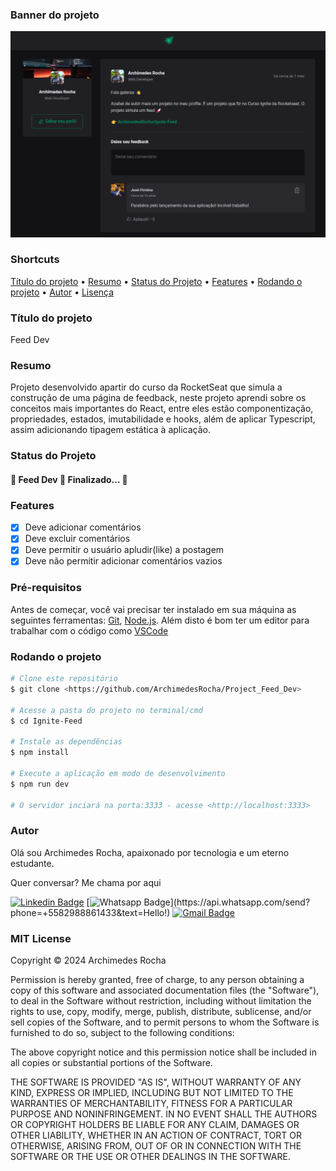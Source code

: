 ### Banner do projeto

<img src="./public/thumbnail.png">

### Shortcuts

<p align="left">
 <a href="#titulo-do-projeto">Título do projeto</a> •
 <a href="#resumo">Resumo</a> • 
 <a href="#status-do-projeto">Status do Projeto</a> • 
 <a href="#features">Features</a> • 
 <a href="#rodando-o-projeto">Rodando o projeto</a> • 
 <a href="#autor">Autor</a> • 
 <a href="#mit-license">Lisença</a>
</p>

### Título do projeto

Feed Dev

### Resumo

Projeto desenvolvido apartir do curso da RocketSeat que simula a construção de uma página de feedback, neste projeto aprendi sobre os conceitos mais importantes do React, entre eles estão componentização, propriedades, estados, imutabilidade e hooks, além de aplicar Typescript, assim adicionando tipagem estática à aplicação.

### Status do Projeto

<h4 align="left"> 
	🚧  Feed Dev 🚀 Finalizado...  🚧
</h4>

### Features

- [x] Deve adicionar comentários
- [x] Deve excluir comentários
- [x] Deve permitir o usuário apludir(like) a postagem
- [x] Deve não permitir adicionar comentários vazios

### Pré-requisitos

Antes de começar, você vai precisar ter instalado em sua máquina as seguintes ferramentas:
[Git](https://git-scm.com), [Node.js](https://nodejs.org/en/). 
Além disto é bom ter um editor para trabalhar com o código como [VSCode](https://code.visualstudio.com/)

### Rodando o projeto
```bash
# Clone este repositório
$ git clone <https://github.com/ArchimedesRocha/Project_Feed_Dev>

# Acesse a pasta do projeto no terminal/cmd
$ cd Ignite-Feed

# Instale as dependências
$ npm install

# Execute a aplicação em modo de desenvolvimento
$ npm run dev

# O servidor inciará na porta:3333 - acesse <http://localhost:3333>
```

### Autor

Olá sou Archimedes Rocha, apaixonado por tecnologia e um eterno estudante.

Quer conversar? Me chama por aqui

[![Linkedin Badge](https://img.shields.io/badge/-LinkedIn-blue?style=flat-square&logo=Linkedin&logoColor=white&link=https://www.linkedin.com/in/archimedes-rocha-81334827/)](https://www.linkedin.com/in/archimedes-rocha-81334827/)
[![Whatsapp Badge](https://img.shields.io/badge/-Whatsapp-4CA143?style=flat-square&labelColor=4CA143&logo=whatsapp&logoColor=white&link=https://api.whatsapp.com/send?phone=+5582988861433&text=Hello!)](https://api.whatsapp.com/send?phone=+5582988861433&text=Hello!)
[![Gmail Badge](https://img.shields.io/badge/-Gmail-c14438?style=flat-square&logo=Gmail&logoColor=white&link=mailto:dev.archimedesrocha@gmail.com)](mailto:dev.archimedesrocha@gmail.com)

### MIT License

Copyright ©️ 2024 Archimedes Rocha

Permission is hereby granted, free of charge, to any person obtaining a copy
of this software and associated documentation files (the "Software"), to deal
in the Software without restriction, including without limitation the rights
to use, copy, modify, merge, publish, distribute, sublicense, and/or sell
copies of the Software, and to permit persons to whom the Software is
furnished to do so, subject to the following conditions:

The above copyright notice and this permission notice shall be included in all
copies or substantial portions of the Software.

THE SOFTWARE IS PROVIDED "AS IS", WITHOUT WARRANTY OF ANY KIND, EXPRESS OR
IMPLIED, INCLUDING BUT NOT LIMITED TO THE WARRANTIES OF MERCHANTABILITY,
FITNESS FOR A PARTICULAR PURPOSE AND NONINFRINGEMENT. IN NO EVENT SHALL THE
AUTHORS OR COPYRIGHT HOLDERS BE LIABLE FOR ANY CLAIM, DAMAGES OR OTHER
LIABILITY, WHETHER IN AN ACTION OF CONTRACT, TORT OR OTHERWISE, ARISING FROM,
OUT OF OR IN CONNECTION WITH THE SOFTWARE OR THE USE OR OTHER DEALINGS IN THE
SOFTWARE.

